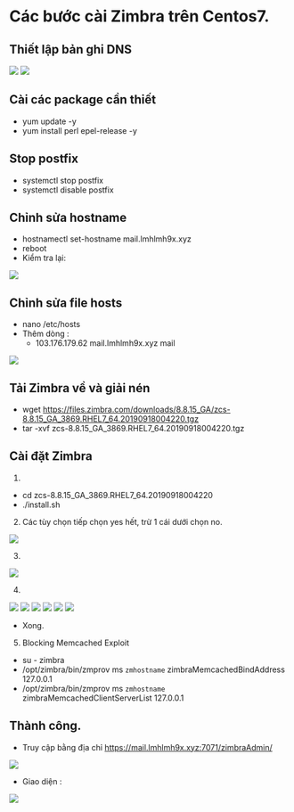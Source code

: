 # Các bước cài Zimbra trên Centos7.
## Thiết lập bản ghi DNS

<img src="image/1.PNG">

<img src="image/2.PNG">

## Cài các package cần thiết

- yum update -y
- yum install perl epel-release -y

## Stop postfix
- systemctl stop postfix
- systemctl disable postfix

## Chỉnh sửa hostname

- hostnamectl set-hostname mail.lmhlmh9x.xyz
- reboot
- Kiểm tra lại:
<img src="image/3.PNG">

## Chỉnh sửa file hosts
- nano /etc/hosts
- Thêm dòng :
    + 103.176.179.62 mail.lmhlmh9x.xyz mail

<img src="image/4.PNG">

## Tải Zimbra về và giải nén
- wget https://files.zimbra.com/downloads/8.8.15_GA/zcs-8.8.15_GA_3869.RHEL7_64.20190918004220.tgz
- tar -xvf zcs-8.8.15_GA_3869.RHEL7_64.20190918004220.tgz

## Cài đặt Zimbra
1. 
- cd zcs-8.8.15_GA_3869.RHEL7_64.20190918004220
- ./install.sh
2. Các tùy chọn tiếp chọn yes hết, trừ 1 cái dưới chọn no.

 <img src="image/5.PNG">

3. 

<img src="image/6.PNG">

4. 
<img src="image/7.PNG">
<img src="image/8.PNG">
<img src="image/9.PNG">
<img src="image/10.PNG">
<img src="image/11.PNG">

<img src="image/12.PNG">

- Xong.

5. Blocking Memcached Exploit

- su - zimbra
- /opt/zimbra/bin/zmprov ms `zmhostname` zimbraMemcachedBindAddress 127.0.0.1 
- /opt/zimbra/bin/zmprov ms `zmhostname` zimbraMemcachedClientServerList 127.0.0.1

## Thành công.

- Truy cập bằng địa chỉ https://mail.lmhlmh9x.xyz:7071/zimbraAdmin/

<img src="image/13.PNG">

- Giao diện :

<img src="image/24.PNG">


